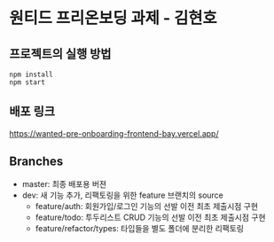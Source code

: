 # 원티드 프리온보딩 과제 - 김현호

## 프로젝트의 실행 방법
```
npm install
npm start
```
## 배포 링크
https://wanted-pre-onboarding-frontend-bay.vercel.app/

## Branches
- master: 최종 배포용 버젼
- dev: 새 기능 추가, 리팩토링을 위한 feature 브랜치의 source
  - feature/auth: 회원가입/로그인 기능의 선발 이전 최초 제출시점 구현
  - feature/todo: 투두리스트 CRUD 기능의 선발 이전 최초 제출시점 구현
  - feature/refactor/types: 타입들을 별도 폴더에 분리한 리팩토링
